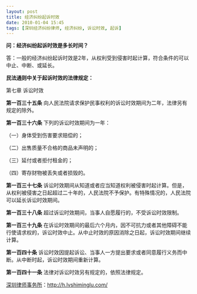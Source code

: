 ```yaml
---
layout: post
title: 经济纠纷起诉时效
date: 2010-01-04 15:45
tags: [深圳经济纠纷律师, 经济纠纷, 诉讼时效, 起诉]
---
```

<strong>问：经济纠纷起诉时效是多长时间？ </strong>

答：一般的经济纠纷起诉时效是2年，从权利受到侵害时起计算，符合条件的可以中止、中断、或延长。

<strong>民法通则中关于起诉时效的法律规定： </strong>

第七章 诉讼时效

<strong>第一百三十五条</strong> 向人民法院请求保护民事权利的诉讼时效期间为二年，法律另有规定的除外。

<strong>第一百三十六条</strong> 下列的诉讼时效期间为一年：

（一）身体受到伤害要求赔偿的；

（二）出售质量不合格的商品未声明的；

（三）延付或者拒付租金的；

（四）寄存财物被丢失或者损毁的。

<strong>第一百三十七条</strong> 诉讼时效期间从知道或者应当知道权利被侵害时起计算。但是，从权利被侵害之日起超过二十年的，人民法院不予保护。有特殊情况的，人民法院可以延长诉讼时效期间。

<strong>第一百三十八条</strong> 超过诉讼时效期间，当事人自愿履行的，不受诉讼时效限制。

<strong>第一百三十九条</strong> 在诉讼时效期间的最后六个月内，因不可抗力或者其他障碍不能行使请求权的，诉讼时效中止。从中止时效的原因消除之日起，诉讼时效期间继续计算。

<strong>第一百四十条</strong> 诉讼时效因提起诉讼、当事人一方提出要求或者同意履行义务而中断。从中断时起，诉讼时效期间重新计算。

<strong>第一百四十一条</strong> 法律对诉讼时效另有规定的，依照法律规定。

<a href="http://h.lvshiminglu.com/">深圳律师事务所</a>：<a href="http://h.lvshiminglu.com/">http://h.lvshiminglu.com/</a>

